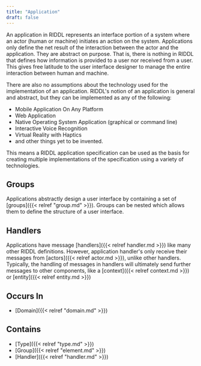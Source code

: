 ```yaml
---
title: "Application"
draft: false
---
```


An application in RIDDL represents an interface portion of a system where an 
actor (human or machine) initiates an action on the system. Applications 
only define the net result of the interaction between the actor and the 
application. They are abstract on purpose. That is, there is nothing in RIDDL 
that defines how information is provided to a user nor received from a user. 
This gives free latitude to the user interface 
designer to manage the entire interaction between human and machine. 

There are also no assumptions about the technology used for the 
implementation of an application. RIDDL's notion of an application is general 
and abstract, but they can be implemented as any of the following:
* Mobile Application On Any Platform
* Web Application
* Native Operating System Application (graphical or command line)
* Interactive Voice Recognition
* Virtual Reality with Haptics
* and other things yet to be invented. 

This means a RIDDL application specification can be used as the basis for 
creating multiple implementations of the specification using a variety of 
technologies.     

## Groups
Applications abstractly design a user interface by containing a set of 
[groups]({{< relref "group.md" >}}). Groups can be nested which allows them
to define the structure of a user interface. 

## Handlers
Applications have message 
[handlers]({{< relref handler.md >}}) like many other RIDDL definitions. 
However, application handler's only receive their messages from 
[actors]({{< relref actor.md >}}), unlike other handlers. Typically, the 
handling of messages in handlers will ultimately send further messages to 
other components, like a [context]({{< relref context.md >}}) or
[entity]({{< relref entity.md >}})

## Occurs In
* [Domain]({{< relref "domain.md" >}})

## Contains
* [Type]({{< relref "type.md" >}})
* [Group]({{< relref "element.md" >}})
* [Handler]({{< relref "handler.md" >}})
